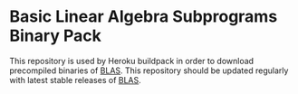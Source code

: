 Basic Linear Algebra Subprograms Binary Pack
============================================

This repository is used by Heroku buildpack in order to download precompiled
binaries of [BLAS](http://www.netlib.org/blas/). This repository should be
updated regularly with latest stable releases of
[BLAS](http://www.netlib.org/blas/).
